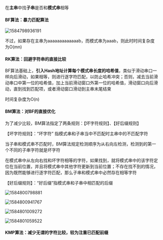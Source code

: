 在**主串**中找**子串**是否和**模式串**相等

#### BF算法：暴力匹配算法

![1584798936191](.\1584798936191.png)

不过，如果存在主串为aaaaaaaaaaaaab，而模式串为aaab，则此时时间复杂度为O(mn)

#### RK算法：回避字符串的直接比较

BF算法基础上，**引入Hash地址计算每个模式串长度的哈希值**，类似于滑动串口一样向后滑动，如果相等，则进行逐字符匹配，以防止哈希冲突；否则，减去当前滑动串口中第一位的哈希值，加上当前滑动窗口外第一位的哈希值，滑动窗口向后滑动，直到找到匹配项，或者滑动窗口滑动到主串末尾结束

时间复杂度为O(n)

#### BM算法：对BF的直接优化

为了减少比较，BM算法指定了两条规则：【坏字符规则】、【好后缀规则】

【坏字符规则】：“坏字符” 指模式串和子串当中不匹配时主串中的不匹配字符 

当子串和模式串不匹配时，BM算法规定检测顺序为从右向左检测，检测到的第一个不同的子串字符就是坏字符

在模式串中从左向右找和坏字符相等的字符，如果找到，就将模式串中的该字符定位在当前位置，并且将模式串中其他字符更新到当前位置；不存在找不到的情况，因为既然能够进行逐字符匹配，那么子串和模式串中必然存在相等字符

【好后缀规则】：“好后缀”指模式串和子串中相匹配的后缀

![1584800798881](.\1584800798881.png)

![1584800941767](.\1584800941767.png)

![1584801009272](.\1584801009272.png)

![1584801059522](.\1584801059522.png)



#### KMP算法：减少无谓的字符比较，较为注重已匹配前缀

